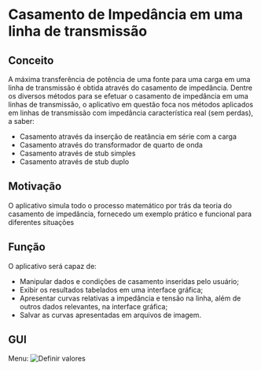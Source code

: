 # Casamento de Impedância em uma linha de transmissão

## Conceito
A máxima transferência de potência de uma fonte para uma carga em uma linha de transmissão é obtida através do casamento de impedância.
Dentre os diversos métodos para se efetuar o casamento de impedância em uma linhas de transmissão, o aplicativo em questão foca nos métodos aplicados em linhas de transmissão com impedância característica real (sem perdas), a saber:
+ Casamento através da inserção de reatância em série com a carga
+ Casamento através do transformador de quarto de onda
+ Casamento através de stub simples
+ Casamento através de stub duplo

## Motivação
O aplicativo simula todo o processo matemático por trás da teoria do casamento de impedância, fornecedo um exemplo prático e funcional para diferentes situações

## Função
O aplicativo será capaz de: 
+ Manipular dados e condições de casamento inseridas pelo usuário;
+ Exibir os resultados tabelados em uma interface gráfica;
+ Apresentar curvas relativas a impedância e tensão na linha, além de outros dados relevantes, na interface gráfica;
+ Salvar as curvas apresentadas em arquivos de imagem.

## GUI
Menu:
![](Images/armazenar_valores.png "Definir valores")






